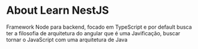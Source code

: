 # About Learn NestJS

Framework Node para backend, focado em TypeScript e por default busca ter a filosofia de arquitetura do angular que é uma Javificação, buscar tornar o JavaScript com uma arquitetura de Java


